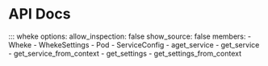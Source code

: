 # API Docs

::: wheke
    options:
        allow_inspection: false
        show_source: false
        members:
        - Wheke
        - WhekeSettings
        - Pod
        - ServiceConfig
        - aget_service
        - get_service
        - get_service_from_context
        - get_settings
        - get_settings_from_context
